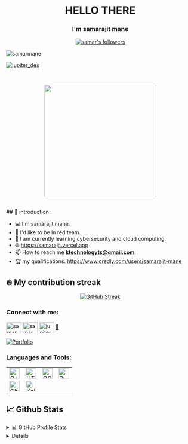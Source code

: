 


<h1 align = "center"> HELLO THERE </h2>
<h3 align = "center"> I'm samarajit mane </h2>
<p align="center">
<a href="https://github.com/notsamarajit"><img alt="samar's followers" title="Follow me on Github" src="https://img.shields.io/github/followers/notsamarajit?color=236ad3&style=for-the-badge&logo=github&label=Follow"/></a>
<br>
<p align="left"> <img src="https://komarev.com/ghpvc/?username=notsamarajit&label=Profile%20views&color=0e75b6&style=flat" alt="samarmane" /> </p>
<p align="left"> <a href="https://twitter.com/jupiter_des" target="blank"><img src="https://img.shields.io/twitter/follow/jupiter_des?logo=twitter&style=for-the-badge" alt="jupiter_des" /></a> </p>
</p>

<br>
    <p align ="center">
      <img src="https://media.giphy.com/media/3oEjHWpiVIOGXT5l9m/giphy.gif" width="300">
    </p>
<br>
## 📖 introduction :

- 💻 I'm samarajit mane.
- 📱 I'd like to be in red team.
- 🤖 I am currently learning cybersecurity and cloud computing. 
- 🌐 https://samarajit.vercel.app
- 📫 How to reach me **ktechnologyts@gmail.com**
- 🏆 my qualifications: https://www.credly.com/users/samarajit-mane
## 🔥 My contribution streak

<p align="center">
  <a href="https://streak-stats.demolab.com/?user=notsamarajit&theme=dark">
    <img src="https://streak-stats.demolab.com/?user=notsamarajit&theme=dark" alt="GitHub Streak" />
  </a>
</p>

<h3 align="left">Connect with me:</h3>
<p align="left">
<a href="https://twitter.com/jupiter_des" target="blank"><img align="center" src="https://raw.githubusercontent.com/rahuldkjain/github-profile-readme-generator/master/src/images/icons/Social/twitter.svg" alt="samarmane" height="30" width="40" /></a>
<a href="https://linkedin.com/in/samarajit01" target="blank"><img align="center" src="https://raw.githubusercontent.com/rahuldkjain/github-profile-readme-generator/master/src/images/icons/Social/linked-in-alt.svg" alt="samarmane" height="30" width="40" /></a>
<a href="https://instagram.com/jupiter.des" target="blank"><img align="center" src="https://raw.githubusercontent.com/rahuldkjain/github-profile-readme-generator/master/src/images/icons/Social/instagram.svg" alt="jupiter.des" height="30" width="40" /></a>
<a href="https://www.credly.com/users/samarajit-mane" target="blank">📀</a>
</p>

<p align="left">
  <a href="https://github.com/notsamarajit=repositories"><img alt="Portfolio" title="Portfolio" src="https://img.shields.io/badge/-More%20Repos-black?style=for-the-badge&logo=addthis&logoColor=white"/></a>
</p>

<h3 align="left">Languages and Tools:</h3>
<table>
  <tbody>
      <tr>
          <td><a href="#"><img alt="C++" title="C++" height="28px"
                      src="https://skillicons.dev/icons?i=cpp" /></a>
          </td>
          <td><a href="#"><img alt="HTML5" title="HTML5" height="28px"
                      src="https://skillicons.dev/icons?i=html" /></a>
          </td>
          <td><a href="#"><img alt="GCP" title="GCP" height="28px"
                      src="https://skillicons.dev/icons?i=gcp" /></a>
          </td>
          <td><a href="#"><img alt="Python" title="Python" height="28px"
                      src="https://skillicons.dev/icons?i=py" /></a>
          </td>
      </tr>
      <tr>
          <td><a href="#"><img alt="Git" title="Git" height="28px"
                      src="https://skillicons.dev/icons?i=git" /></a>
          </td>
         <td><a href="#"><img alt="Kali-linux" title="Kali-linux" height="28px"
                      src="https://skillicons.dev/icons?i=kali" /></a>
          </td>

  </td>
      </tr>
  </tbody>

</table>


## 📈 Github Stats

<details>
  <summary>📊 GitHub Profile Stats</summary>
  <br/>
  <a href="https://github.com/notsamarajit/github-readme-stats"><p>&nbsp;<img src="https://github-readme-stats.vercel.app/api?username=notsamarajit&show_icons=true&theme=radical" alt="sanjanabharath" /></p>
</details>

<details> 
  <summary>💻 Most used languages</summary>
  <br/>
  <a href="https://github.com/notsamarajit/github-readme-stats"><img alt="samar's Top Languages" src="https://github-readme-stats.vercel.app/api/top-langs/?username=notsamarajit&langs_count=10&layout=compact#" /></a>
  <br/>
  <b>Note:</b> This chart is only a metric of which languages my public code on GitHub consists of and does not reflect my experience or skill level.
</details>
